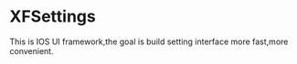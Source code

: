 # XFSettings
This is IOS UI framework,the goal is build setting interface more fast,more convenient.
